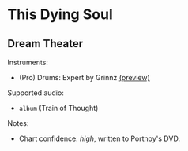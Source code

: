 # This Dying Soul

## Dream Theater

Instruments:

  * (Pro) Drums: Expert by Grinnz
    [(preview)](http://pages.cs.wisc.edu/~tolly/customs/?artist=dream-theater&title=this-dying-soul)

Supported audio:

  * `album` (Train of Thought)

Notes:

  * Chart confidence: *high*, written to Portnoy's DVD.
